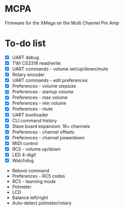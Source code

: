 MCPA
========

Firmware for the XMega on the Multi Channel Pre Amp


To-do list
==========
- [x] UART debug
- [x] TWI CS3318 read/write
- [x] UART commands - volume set/up/down/mute
- [x] Rotary encoder
- [x] UART commands - edit preferences
- [x] Preferences - volume stepsize
- [x] Preferences - startup volume
- [x] Preferences - max volume
- [x] Preferences - min volume
- [x] Preferences - mute
- [x] UART bootloader
- [x] CLI command history
- [x] Slave board expansion: 16+ channels
- [x] Preferences - channel offsets
- [x] Preferences - channel powerdown
- [x] MIDI control
- [x] RC5 - volume up/down
- [x] LED 4-digit
- [x] Watchdog
- Reboot command
- Preferences - RC5 codes
- RC5 - learning mode
- Potmeter
- LCD
- Balance left/right
- Auto-detect potmeter/rotary
